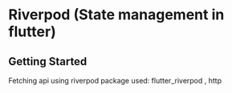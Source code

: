 # Riverpod (State management in flutter)



## Getting Started

Fetching api using riverpod
package used: flutter_riverpod , http
